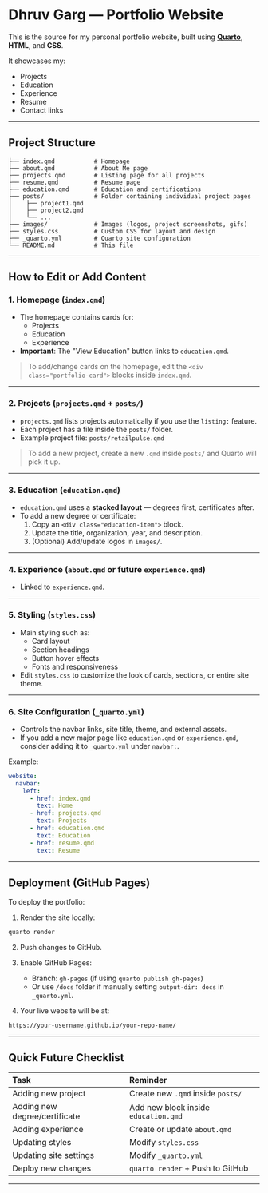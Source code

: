 # Dhruv Garg — Portfolio Website

This is the source for my personal portfolio website, built using **[Quarto](https://quarto.org/)**, **HTML**, and **CSS**.

It showcases my:
- Projects
- Education
- Experience
- Resume
- Contact links

---

## Project Structure

```
├── index.qmd           # Homepage
├── about.qmd           # About Me page
├── projects.qmd        # Listing page for all projects 
├── resume.qmd          # Resume page 
├── education.qmd       # Education and certifications 
├── posts/              # Folder containing individual project pages
│    ├── project1.qmd
│    ├── project2.qmd
│    └── ...
├── images/             # Images (logos, project screenshots, gifs)
├── styles.css          # Custom CSS for layout and design
├── _quarto.yml         # Quarto site configuration
└── README.md           # This file
```

---

## How to Edit or Add Content

### 1. Homepage (`index.qmd`)

- The homepage contains cards for:
  - Projects
  - Education
  - Experience
- **Important**: The "View Education" button links to `education.qmd`.

> To add/change cards on the homepage, edit the `<div class="portfolio-card">` blocks inside `index.qmd`.

---

### 2. Projects (`projects.qmd` + `posts/`)

- `projects.qmd` lists projects automatically if you use the `listing:` feature.
- Each project has a file inside the `posts/` folder.
- Example project file: `posts/retailpulse.qmd`

> To add a new project, create a new `.qmd` inside `posts/` and Quarto will pick it up.

---

### 3. Education (`education.qmd`)

- `education.qmd` uses a **stacked layout** — degrees first, certificates after.
- To add a new degree or certificate:
  1. Copy an `<div class="education-item">` block.
  2. Update the title, organization, year, and description.
  3. (Optional) Add/update logos in `images/`.

---

### 4. Experience (`about.qmd` or future `experience.qmd`)

- Linked to `experience.qmd`.

---

### 5. Styling (`styles.css`)

- Main styling such as:
  - Card layout
  - Section headings
  - Button hover effects
  - Fonts and responsiveness
- Edit `styles.css` to customize the look of cards, sections, or entire site theme.

---

### 6. Site Configuration (`_quarto.yml`)

- Controls the navbar links, site title, theme, and external assets.
- If you add a new major page like `education.qmd` or `experience.qmd`, consider adding it to `_quarto.yml` under `navbar:`.

Example:

```yaml
website:
  navbar:
    left:
      - href: index.qmd
        text: Home
      - href: projects.qmd
        text: Projects
      - href: education.qmd
        text: Education
      - href: resume.qmd
        text: Resume
```

---

## Deployment (GitHub Pages)

To deploy the portfolio:

1. Render the site locally:

```bash
quarto render
```

2. Push changes to GitHub.

3. Enable GitHub Pages:
   - Branch: `gh-pages` (if using `quarto publish gh-pages`)
   - Or use `/docs` folder if manually setting `output-dir: docs` in `_quarto.yml`.

4. Your live website will be at:

```
https://your-username.github.io/your-repo-name/
```

---

## Quick Future Checklist

| Task                           | Reminder |
|:--------------------------------|:---------|
| Adding new project              | Create new `.qmd` inside `posts/` |
| Adding new degree/certificate   | Add new block inside `education.qmd` |
| Adding experience               | Create or update `about.qmd` |
| Updating styles                 | Modify `styles.css` |
| Updating site settings          | Modify `_quarto.yml` |
| Deploy new changes              | `quarto render` + Push to GitHub |

---


